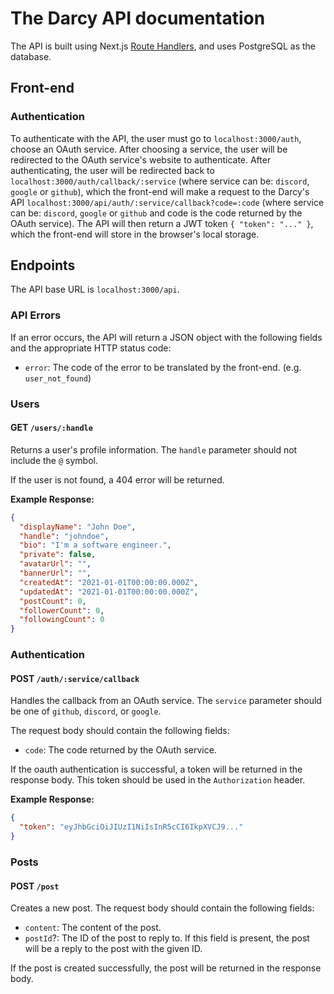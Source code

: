 # The Darcy API documentation

The API is built using Next.js [Route Handlers](https://nextjs.org/docs/app/building-your-application/routing/route-handlers), and uses PostgreSQL as the database.

## Front-end

### Authentication

To authenticate with the API, the user must go to `localhost:3000/auth`, choose an OAuth service. After choosing a service, the user will be redirected to the OAuth service's website to authenticate. After authenticating, the user will be redirected back to `localhost:3000/auth/callback/:service` (where service can be: `discord`, `google` or `github`), which the front-end will make a request to the Darcy's API `localhost:3000/api/auth/:service/callback?code=:code` (where service can be: `discord`, `google` or `github` and code is the code returned by the OAuth service). The API will then return a JWT token `{ "token": "..." }`, which the front-end will store in the browser's local storage.

## Endpoints

The API base URL is `localhost:3000/api`.

### API Errors

If an error occurs, the API will return a JSON object with the following fields and the appropriate HTTP status code:

- `error`: The code of the error to be translated by the front-end. (e.g. `user_not_found`)

### Users

#### GET `/users/:handle`

Returns a user's profile information. The `handle` parameter should not include the `@` symbol.

If the user is not found, a 404 error will be returned.

**Example Response:**

```json
{
  "displayName": "John Doe",
  "handle": "johndoe",
  "bio": "I'm a software engineer.",
  "private": false,
  "avatarUrl": "",
  "bannerUrl": "",
  "createdAt": "2021-01-01T00:00:00.000Z",
  "updatedAt": "2021-01-01T00:00:00.000Z",
  "postCount": 0,
  "followerCount": 0,
  "followingCount": 0
}
```

### Authentication

#### POST `/auth/:service/callback`

Handles the callback from an OAuth service. The `service` parameter should be one of `github`, `discord`, or `google`.

The request body should contain the following fields:

- `code`: The code returned by the OAuth service.

If the oauth authentication is successful, a token will be returned in the response body. This token should be used in the `Authorization` header.

**Example Response:**

```json
{
  "token": "eyJhbGciOiJIUzI1NiIsInR5cCI6IkpXVCJ9..."
}
```

### Posts

#### POST `/post`

Creates a new post. The request body should contain the following fields:

- `content`: The content of the post.
- `postId`?: The ID of the post to reply to. If this field is present, the post will be a reply to the post with the given ID.

If the post is created successfully, the post will be returned in the response body.
